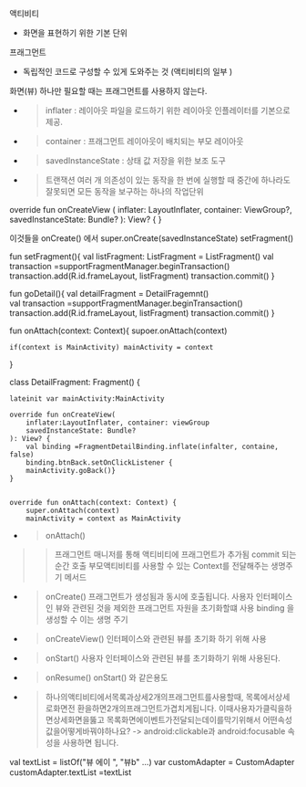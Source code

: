 액티비티
- 화면을 표현하기 위한 기본 단위

프래그먼트
- 독립적인 코드로 구성할 수 있게 도와주는 것 (액티비티의 일부 )

화면(뷰) 하나만 필요할 때는 프래그먼트를 사용하지 않는다.


- > inflater : 레이아웃 파일을 로드하기 위한 레이아웃 인플레이터를  기본으로 제공.
- > container : 프래그먼트 레이아웃이 배치되는 부모 레이아웃
- > savedInstanceState : 상태 값 저장을 위한 보조 도구

- >트랜잭션
  > 여러 개 의존성이 있는 동작을 한 번에 실행할 때 중간에 하나라도 잘못되면 모든 동작을 보구하는 하나의 작업단위


override fun onCreateView (
inflater: LayoutInflater, container: ViewGroup?,
savedInstanceState: Bundle?
): View? {
}



 이것들을 onCreate() 에서
super.onCreate(savedInstanceState)
setFragment()


fun setFragment(){
    val listFragment: ListFragment = ListFragment()
    val transaction =supportFragmentManager.beginTransaction()
    transaction.add(R.id.frameLayout, listFragment) 
    transaction.commit()
}


fun goDetail(){
    val detailFragment = DetailFragemnt()     
    val transaction =supportFragmentManager.beginTransaction()
    transaction.add(R.id.frameLayout, listFragment)
    transaction.commit()
}



fun onAttach(context: Context){
    supoer.onAttach(context)

    if(context is MainActivity) mainActivity = context
}



class DetailFragment: Fragment() {

    lateinit var mainActivity:MainActivity

    override fun onCreateView(
        inflater:LayoutInflater, container: viewGroup
        savedInstanceState: Bundle?
    ): View? {
        val binding =FragmentDetailBinding.inflate(infalter, containe, false)
        binding.btnBack.setOnClickListener {
        mainActivity.goBack()}
    }
    

    override fun onAttach(context: Context) {
        super.onAttach(context)
        mainActivity = context as MainActivity




- > onAttach()
> > 프래그먼트 매니저를 통해 액티비티에 프래그먼트가 추가됨 commit 되는 순간 호출
>  부모액티비티를 사용할 수 있는 Context를 전달해주는 생명주기 메서드

- > onCreate()
  > 프래그먼트가 생성됨과 동시에 호출됩니다. 사용자 인터페이스인 뷰와 관련된 것을 제외한 프래그먼트 자원을 초기화할떄 
  > 사용 binding 을 생성할 수 이는 생명 주기 
> 

- > onCreateView()
  > 인터페이스와 관련된 뷰를 초기화 하기 위해 사용

- > onStart()
  > 사용자 인터페이스와 관련된 뷰를 초기화하기 위해 사용된다.
  
- >  onResume()
  > onStart() 와 같은용도 


- > 하나의액티비티에서목록과상세2개의프래그먼트를사용할때,
  > 목록에서상세로화면전 환을하면2개의프래그먼트가겹치게됩니다. 
  > 이때사용자가클릭을하면상세화면을뚫고 
  > 목록화면에이벤트가전달되는데이를막기위해서
  > 어떤속성값을어떻게바꿔야하나요?  -> android:clickable과 android:focusable 속성을 사용하면 됩니다.



val textList = listOf("뷰 에이 ", "뷰b" ...)
var customAdapter = CustomAdapter
customAdapter.textList =textList

